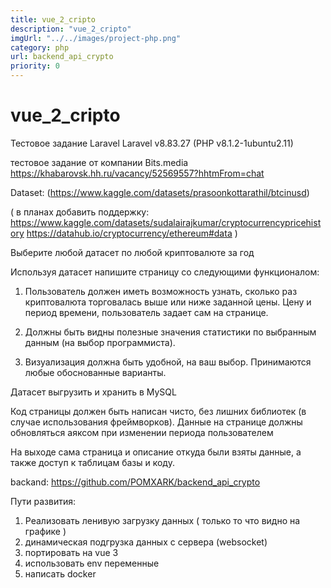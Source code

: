 ```yaml
---
title: vue_2_cripto
description: "vue_2_cripto"
imgUrl: "../../images/project-php.png"
category: php
url: backend_api_crypto
priority: 0
---
```


# vue_2_cripto

Тестовое задание Laravel
Laravel v8.83.27 (PHP v8.1.2-1ubuntu2.11)

тестовое задание от компании Bits.media
https://khabarovsk.hh.ru/vacancy/52569557?hhtmFrom=chat

Dataset: (https://www.kaggle.com/datasets/prasoonkottarathil/btcinusd)

(
в планах добавить поддержку:
https://www.kaggle.com/datasets/sudalairajkumar/cryptocurrencypricehistory
https://datahub.io/cryptocurrency/ethereum#data
)

Выберите любой датасет по любой криптовалюте за год

Используя датасет напишите страницу со следующими функционалом:



1. Пользователь должен иметь возможность узнать, сколько раз криптовалюта торговалась выше или ниже заданной цены. Цену и период времени, пользователь задает сам на странице.

2. Должны быть видны полезные значения статистики по выбранным данным (на выбор программиста).

3. Визуализация должна быть удобной, на ваш выбор. Принимаются любые обоснованные варианты.



Датасет выгрузить и хранить в MySQL

Код страницы должен быть написан чисто, без лишних библиотек (в случае использования фреймворков). Данные на странице должны обновляться аяксом при изменении периода пользователем

На выходе сама страница и описание откуда были взяты данные, а также доступ к таблицам базы и коду.


backand: https://github.com/POMXARK/backend_api_crypto

Пути развития:
1. Реализовать ленивую загрузку данных ( только то что видно на графике )
2. динамическая подгрузка данных с сервера (websocket)
3. портировать на vue 3
4. использовать env переменные
5. написать docker